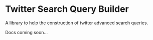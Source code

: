 Twitter Search Query Builder
======================

A library to help the construction of twitter advanced search queries.

Docs coming soon...
